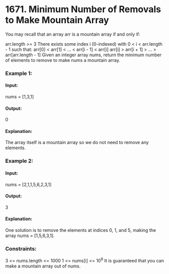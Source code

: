 #  1671. Minimum Number of Removals to Make Mountain Array
You may recall that an array arr is a mountain array if and only if:

arr.length >= 3
There exists some index i (0-indexed) with 0 < i < arr.length - 1 such that:
arr[0] < arr[1] < ... < arr[i - 1] < arr[i]
arr[i] > arr[i + 1] > ... > arr[arr.length - 1]
Given an integer array nums​​​, return the minimum number of elements to remove to make nums​​​ a mountain array.

### Example 1:
#### Input:
nums = [1,3,1]
#### Output:
0
#### Explanation:
The array itself is a mountain array so we do not need to remove any elements.

### Example 2:
#### Input:
nums = [2,1,1,5,6,2,3,1]
#### Output:
3
#### Explanation:
One solution is to remove the elements at indices 0, 1, and 5, making the array nums = [1,5,6,3,1].
 
### Constraints:
3 <= nums.length <= 1000
1 <= nums[i] <= $`10^9`$
It is guaranteed that you can make a mountain array out of nums.


